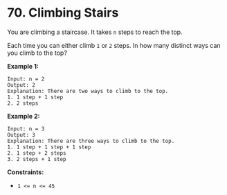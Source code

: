 # 70. Climbing Stairs

You are climbing a staircase. It takes `n` steps to reach the top.

Each time you can either climb `1` or `2` steps. In how many distinct ways can you climb to the top?

**Example 1:**

```
Input: n = 2
Output: 2
Explanation: There are two ways to climb to the top.
1. 1 step + 1 step
2. 2 steps
```

**Example 2:**

```
Input: n = 3
Output: 3
Explanation: There are three ways to climb to the top.
1. 1 step + 1 step + 1 step
2. 1 step + 2 steps
3. 2 steps + 1 step
```
 

**Constraints:**

* `1 <= n <= 45`